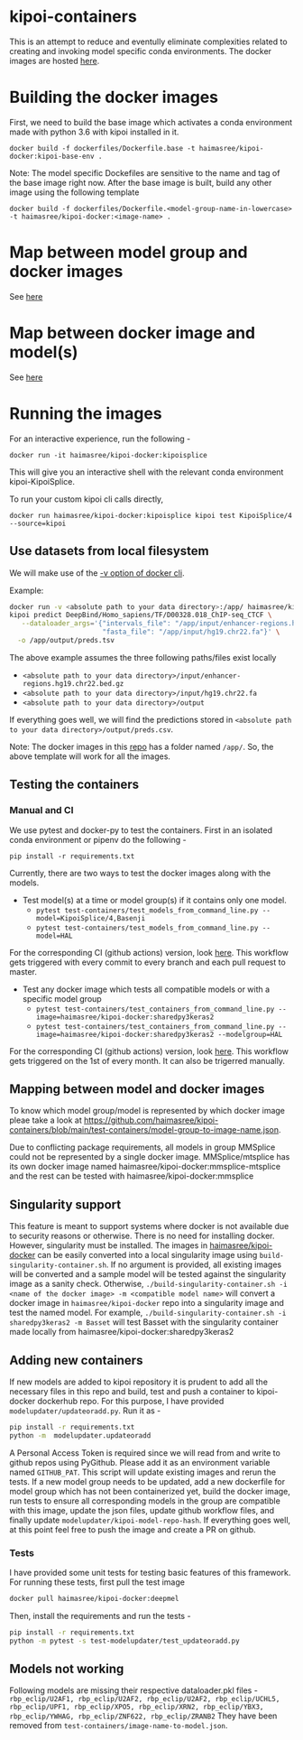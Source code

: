 # kipoi-containers
This is an attempt to reduce  and eventully eliminate complexities related to creating and invoking model specific conda environments. The docker images are hosted 
[here](https://hub.docker.com/repository/docker/haimasree/kipoi-docker).

# Building the docker images

First, we need to build the base image which activates a conda environment made with python 3.6 with kipoi installed in it.
```
docker build -f dockerfiles/Dockerfile.base -t haimasree/kipoi-docker:kipoi-base-env .
```
Note: The model specific Dockefiles are sensitive to the name and tag of the base image right now. 
After the base image is built, build any other image using the following template
```
docker build -f dockerfiles/Dockerfile.<model-group-name-in-lowercase> -t haimasree/kipoi-docker:<image-name> .
```
# Map between model group and docker images

See [here](https://github.com/haimasree/kipoi-containers/blob/main/test-containers/model-group-to-image-name.json)

# Map between docker image and model(s)

See [here](https://github.com/haimasree/kipoi-containers/blob/main/test-containers/image-name-to-model.json)


# Running the images
For an interactive experience, run the following -
```
docker run -it haimasree/kipoi-docker:kipoisplice
```
This will give you an interactive shell with the relevant conda environment kipoi-KipoiSplice.

To run your custom kipoi cli calls directly,
```
docker run haimasree/kipoi-docker:kipoisplice kipoi test KipoiSplice/4 --source=kipoi
```

## Use datasets from local filesystem

We will make use of the [-v option of docker cli](https://docs.docker.com/storage/volumes/#choose-the--v-or---mount-flag). 

Example: 

```bash
docker run -v <absolute path to your data directory>:/app/ haimasree/kipoi-docker:sharedpy3keras2 \
kipoi predict DeepBind/Homo_sapiens/TF/D00328.018_ChIP-seq_CTCF \
   --dataloader_args='{"intervals_file": "/app/input/enhancer-regions.hg19.chr22.bed.gz",
                       "fasta_file": "/app/input/hg19.chr22.fa"}' \
  -o /app/output/preds.tsv
```
 The above example assumes the three following paths/files exist locally
 - ```<absolute path to your data directory>/input/enhancer-regions.hg19.chr22.bed.gz```
 - ```<absolute path to your data directory>/input/hg19.chr22.fa```
 - ```<absolute path to your data directory>/output```

If everything goes well, we will find the predictions stored in ```<absolute path to your data directory>/output/preds.csv```.

Note: The docker images in this [repo](https://hub.docker.com/repository/docker/haimasree/kipoi-docker) has a folder named ```/app/```. 
So, the above template will work for all the images.

## Testing the containers

### Manual and CI

We use pytest and docker-py to test the containers.
First in an isolated conda environment or pipenv do the following -
```
pip install -r requirements.txt
```

Currently, there are two ways to test the docker images along with the models.

- Test model(s) at a time or model group(s) if it contains only one model.
  - ```pytest test-containers/test_models_from_command_line.py --model=KipoiSplice/4,Basenji```
  - ```pytest test-containers/test_models_from_command_line.py --model=HAL```

For the corresponding CI (github actions) version, look [here](https://github.com/haimasree/kipoi-containers/blob/main/.github/workflows/test-images.yml).
This workflow gets triggered with every commit to every branch and each pull request to master.
 
 
- Test any docker image which tests all compatible models or with a specific model group
  - ```pytest test-containers/test_containers_from_command_line.py --image=haimasree/kipoi-docker:sharedpy3keras2```
  - ```pytest test-containers/test_containers_from_command_line.py --image=haimasree/kipoi-docker:sharedpy3keras2 --modelgroup=HAL```
  
For the corresponding CI (github actions) version, look [here](https://github.com/haimasree/kipoi-containers/blob/main/.github/workflows/build-and-test-images.yml).
This workflow gets triggered on the 1st of every month. It can also be trigerred manually.
  
  
## Mapping between model and docker images

To know which model group/model is represented by which docker image pleae take a look at https://github.com/haimasree/kipoi-containers/blob/main/test-containers/model-group-to-image-name.json.

Due to conflicting package requirements, all models in group MMSplice could not be represented by a single docker image. MMSplice/mtsplice has its own docker image named haimasree/kipoi-docker:mmsplice-mtsplice and the rest can be tested with haimasree/kipoi-docker:mmsplice

## Singularity support

This feature is meant to support systems where docker is not available due to security reasons or otherwise. There is no need for installing docker. However, singularity must be installed.
The images in [haimasree/kipoi-docker](https://hub.docker.com/repository/docker/haimasree/kipoi-docker) can be easily converted into a local singularity image using ```build-singularity-container.sh```. If no argument is provided, all existing images will be converted and a sample model will be tested against the singularity image as a sanity check. Otherwise, ```./build-singularity-container.sh -i <name of the docker image> -m <compatible model name>``` will convert a docker image in ```haimasree/kipoi-docker``` repo into a singularity image and test the named model. For example,  ```./build-singularity-container.sh -i sharedpy3keras2 -m Basset``` will test Basset with the singularity container made locally from haimasree/kipoi-docker:sharedpy3keras2

## Adding new containers

If new models are added to kipoi repository it is prudent to add all the necessary files in this repo and build, test and push a container to kipoi-docker dockerhub repo. For this purpose, I have provided ```modelupdater/updateoradd.py```. Run it as - 

 ```bash
 pip install -r requirements.txt
 python -m  modelupdater.updateoradd
 ```
 
 A Personal Access Token is required since we will read from and write to github repos using PyGithub. Please add it as an environment variable named ```GITHUB_PAT```. This script will update existing images and rerun the tests. If a new model group needs to be updated, add a new dockerfile for model group which has not been containerized yet, build the docker  image, run tests to ensure all corresponding models in the group are compatible with this image, update the json files, update github workflow files, and finally update ```modelupdater/kipoi-model-repo-hash```.  If everything goes well, at this point feel free to push the image and create a PR on github.

### Tests

I have provided some unit tests for testing basic features of this framework. For running these tests, first pull the test image

```bash
docker pull haimasree/kipoi-docker:deepmel
```

Then, install the requirements and run the tests -

```bash
pip install -r requirements.txt
python -m pytest -s test-modelupdater/test_updateoradd.py
```

## Models not working

Following models are missing their respective dataloader.pkl files -
```rbp_eclip/U2AF1, rbp_eclip/U2AF2, rbp_eclip/U2AF2, rbp_eclip/UCHL5, rbp_eclip/UPF1, rbp_eclip/XPO5, rbp_eclip/XRN2, rbp_eclip/YBX3, rbp_eclip/YWHAG, rbp_eclip/ZNF622, rbp_eclip/ZRANB2```
They have been removed from ```test-containers/image-name-to-model.json```.
